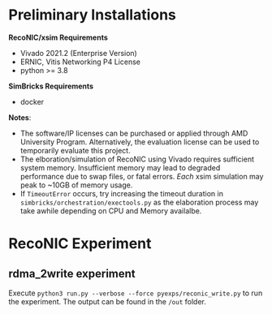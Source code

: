# Preliminary Installations

**RecoNIC/xsim Requirements**
- Vivado 2021.2 (Enterprise Version)
- ERNIC, Vitis Networking P4 License
- python >= 3.8

**SimBricks Requirements**
- docker

**Notes**:
- The software/IP licenses can be purchased or applied through AMD University Program. Alternatively, the evaluation license can be used to temporarily evaluate this project.
- The elboration/simulation of RecoNIC using Vivado requires sufficient system memory. Insufficient memory may lead to degraded performance due to swap files, or fatal errors. *Each* xsim simulation may peak to ~10GB of memory usage.
- If `TimeoutError` occurs, try increasing the timeout duration in `simbricks/orchestration/exectools.py` as the elaboration process may take awhile depending on CPU and Memory availalbe.


# RecoNIC Experiment

## rdma_2write experiment
Execute `python3 run.py --verbose --force pyexps/reconic_write.py` to run the experiment. The output can be found in the `/out` folder.